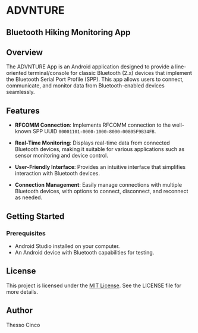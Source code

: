 # ADVNTURE 

## Bluetooth Hiking Monitoring App

## Overview

The ADVNTURE App is an Android application designed 
to provide a line-oriented terminal/console for 
classic Bluetooth (2.x) devices that implement the 
Bluetooth Serial Port Profile (SPP). This app allows 
users to connect, communicate, and monitor data from 
Bluetooth-enabled devices seamlessly.

## Features

- **RFCOMM Connection**: Implements RFCOMM connection
  to the well-known SPP UUID
  `00001101-0000-1000-8000-00805F9B34FB`.

- **Real-Time Monitoring**: Displays real-time data
  from connected Bluetooth devices, making it suitable
  for various applications such as sensor monitoring
  and device control.

- **User-Friendly Interface**: Provides an intuitive
  interface that simplifies interaction with Bluetooth
  devices.

- **Connection Management**: Easily manage connections
  with multiple Bluetooth devices, with options to
  connect, disconnect, and reconnect as needed.

## Getting Started

### Prerequisites

- Android Studio installed on your computer.
- An Android device with Bluetooth capabilities
  for testing.

## License

This project is licensed under the [MIT License](LICENSE).
See the LICENSE file for more details.

## Author

Thesso Cinco
